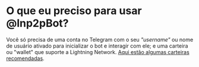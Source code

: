 # O que eu preciso para usar @lnp2pBot?

Você só precisa de uma conta no Telegram com o seu *"username"* ou nome de usuário ativado para inicializar o bot e interagir com ele; e uma carteira ou "wallet" que suporte a Lightning Network. [Aqui estão algumas carteiras recomendadas](./recommended-wallets.md).
